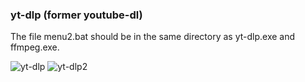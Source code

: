 ### yt-dlp (former youtube-dl)

The file menu2.bat should be in the same directory as yt-dlp.exe and ffmpeg.exe.

![yt-dlp](https://github.com/user-attachments/assets/27778c21-fba5-478c-adb9-4a65b3c51d43)
![yt-dlp2](https://github.com/user-attachments/assets/b536164e-f526-472d-9b4a-277214519b00)
